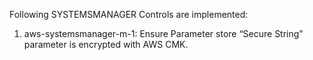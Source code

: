 Following SYSTEMSMANAGER Controls are implemented:

1. aws-systemsmanager-m-1: Ensure Parameter store “Secure String” parameter is encrypted with AWS CMK.